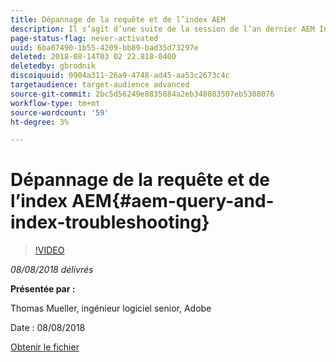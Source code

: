 ```yaml
---
title: Dépannage de la requête et de l’index AEM
description: Il s’agit d’une suite de la session de l’an dernier AEM Indexation et Requête JCR. Il couvre les mêmes sujets, mais avec un tout nouveau contenu et un faible chevauchement avec l’ancienne présentation. Les nouvelles fonctionnalités d’AEM 6.4 sont également incluses.
page-status-flag: never-activated
uuid: 6ba07490-1b55-4209-bb89-bad35d73297e
deleted: 2018-08-14T03 02 22.818-0400
deletedby: gbrodnik
discoiquuid: 0904a311-26a9-4748-ad45-aa53c2673c4c
targetaudience: target-audience advanced
source-git-commit: 2bc5d56249e8835884a2eb348083507eb5308076
workflow-type: tm+mt
source-wordcount: '59'
ht-degree: 3%

---
```



# Dépannage de la requête et de l’index AEM{#aem-query-and-index-troubleshooting}

>[!VIDEO](https://video.tv.adobe.com/v/23270/?quality=9)

*08/08/2018 délivrés*

**Présentée par :**

Thomas Mueller, ingénieur logiciel senior, Adobe

Date : 08/08/2018

[Obtenir le fichier](assets/20180808-gems-adobe+cloud+platform-experience+system+of+record-1.pdf)

<!--
[Get back to the Overview](https://helpx.adobe.com/experience-manager/kt/eseminars/gems/aem-index.html)
-->

